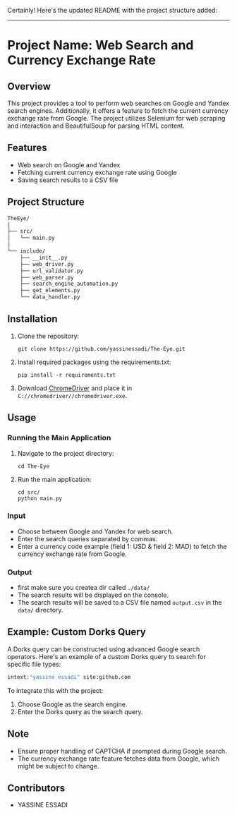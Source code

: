 Certainly! Here's the updated README with the project structure added:

---

# Project Name: Web Search and Currency Exchange Rate

## Overview

This project provides a tool to perform web searches on Google and Yandex search engines. Additionally, it offers a feature to fetch the current currency exchange rate from Google. The project utilizes Selenium for web scraping and interaction and BeautifulSoup for parsing HTML content.

## Features

- Web search on Google and Yandex
- Fetching current currency exchange rate using Google
- Saving search results to a CSV file

## Project Structure

```bash
TheEye/
│
├── src/
│   └── main.py
│
└── include/
    ├── __init__.py
    ├── web_driver.py
    ├── url_validator.py
    ├── web_parser.py
    ├── search_engine_automation.py
    ├── get_elements.py
    └── data_handler.py
```

## Installation

1. Clone the repository:
    ```
    git clone https://github.com/yassinessadi/The-Eye.git
    ```
2. Install required packages using the requirements.txt:
    ```
    pip install -r requirements.txt
    ```
3. Download [ChromeDriver](https://sites.google.com/a/chromium.org/chromedriver/) and place it in `C://chromedriver//chromedriver.exe`.

## Usage

### Running the Main Application

1. Navigate to the project directory:
    ```
    cd The-Eye
    ```
2. Run the main application:
    ```
    cd src/
    python main.py
    ```

### Input

- Choose between Google and Yandex for web search.
- Enter the search queries separated by commas.
- Enter a currency code example (field 1: USD & field 2: MAD) to fetch the currency exchange rate from Google.

### Output

- first make sure you createa dir called `./data/`
- The search results will be displayed on the console.
- The search results will be saved to a CSV file named `output.csv` in the `data/` directory.

## Example: Custom Dorks Query

A Dorks query can be constructed using advanced Google search operators. Here's an example of a custom Dorks query to search for specific file types:

```bash
intext:"yassine essadi" site:github.com
```

To integrate this with the project:

1. Choose Google as the search engine.
2. Enter the Dorks query as the search query.

## Note

- Ensure proper handling of CAPTCHA if prompted during Google search.
- The currency exchange rate feature fetches data from Google, which might be subject to change.

## Contributors
- YASSINE ESSADI
